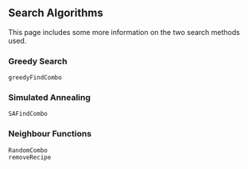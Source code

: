 ## Search Algorithms

This page includes some more information on the two search methods used.

### Greedy Search

```@docs
greedyFindCombo
```

### Simulated Annealing

```@docs
SAFindCombo
```

### Neighbour Functions

```@docs
RandomCombo
removeRecipe
```